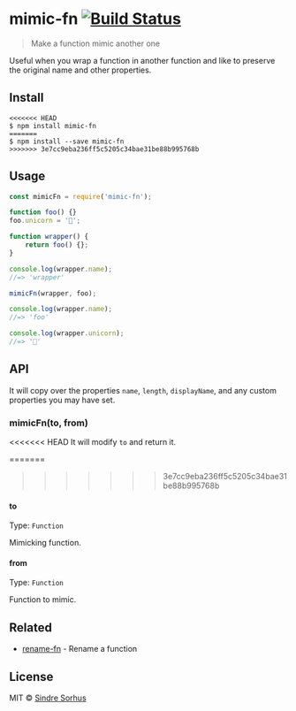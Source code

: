 # mimic-fn [![Build Status](https://travis-ci.org/sindresorhus/mimic-fn.svg?branch=master)](https://travis-ci.org/sindresorhus/mimic-fn)

> Make a function mimic another one

Useful when you wrap a function in another function and like to preserve the original name and other properties.


## Install

```
<<<<<<< HEAD
$ npm install mimic-fn
=======
$ npm install --save mimic-fn
>>>>>>> 3e7cc9eba236ff5c5205c34bae31be88b995768b
```


## Usage

```js
const mimicFn = require('mimic-fn');

function foo() {}
foo.unicorn = '🦄';

function wrapper() {
	return foo() {};
}

console.log(wrapper.name);
//=> 'wrapper'

mimicFn(wrapper, foo);

console.log(wrapper.name);
//=> 'foo'

console.log(wrapper.unicorn);
//=> '🦄'
```


## API

It will copy over the properties `name`, `length`, `displayName`, and any custom properties you may have set.

### mimicFn(to, from)

<<<<<<< HEAD
It will modify `to` and return it.

=======
>>>>>>> 3e7cc9eba236ff5c5205c34bae31be88b995768b
#### to

Type: `Function`

Mimicking function.

#### from

Type: `Function`

Function to mimic.


## Related

- [rename-fn](https://github.com/sindresorhus/rename-fn) - Rename a function


## License

MIT © [Sindre Sorhus](https://sindresorhus.com)
